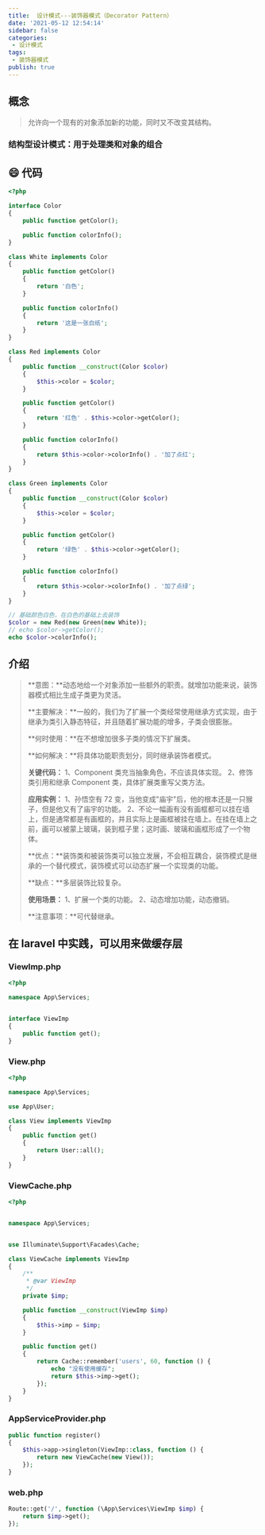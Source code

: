 ```yaml
---
title:  设计模式---装饰器模式（Decorator Pattern）
date: '2021-05-12 12:54:14'
sidebar: false
categories:
 - 设计模式
tags:
 - 装饰器模式
publish: true
---
```


## 概念

> 允许向一个现有的对象添加新的功能，同时又不改变其结构。



### 结构型设计模式：用于处理类和对象的组合



## &#x1f604; 代码

```Php
<?php

interface Color
{
	public function getColor();

	public function colorInfo();
}

class White implements Color
{
	public function getColor()
	{
		return '白色';
	}

	public function colorInfo()
	{
		return '这是一张白纸';
	}
}

class Red implements Color
{
	public function __construct(Color $color)
	{
		$this->color = $color;
	}

	public function getColor()
	{
		return '红色' . $this->color->getColor();		
	}

	public function colorInfo()
	{
		return $this->color->colorInfo() . '加了点红';
	}
}

class Green implements Color
{
	public function __construct(Color $color)
	{
		$this->color = $color;
	}

	public function getColor()
	{
		return '绿色' . $this->color->getColor();		
	}

	public function colorInfo()
	{
		return $this->color->colorInfo() . '加了点绿';
	}
}

// 基础颜色白色，在白色的基础上去装饰
$color = new Red(new Green(new White));
// echo $color->getColor();
echo $color->colorInfo();
```





## 介绍

> **意图：**动态地给一个对象添加一些额外的职责。就增加功能来说，装饰器模式相比生成子类更为灵活。
>
> **主要解决：**一般的，我们为了扩展一个类经常使用继承方式实现，由于继承为类引入静态特征，并且随着扩展功能的增多，子类会很膨胀。
>
> **何时使用：**在不想增加很多子类的情况下扩展类。
>
> **如何解决：**将具体功能职责划分，同时继承装饰者模式。
>
> **关键代码：** 1、Component 类充当抽象角色，不应该具体实现。 2、修饰类引用和继承 Component 类，具体扩展类重写父类方法。
>
> **应用实例：** 1、孙悟空有 72 变，当他变成"庙宇"后，他的根本还是一只猴子，但是他又有了庙宇的功能。 2、不论一幅画有没有画框都可以挂在墙上，但是通常都是有画框的，并且实际上是画框被挂在墙上。在挂在墙上之前，画可以被蒙上玻璃，装到框子里；这时画、玻璃和画框形成了一个物体。
>
> **优点：**装饰类和被装饰类可以独立发展，不会相互耦合，装饰模式是继承的一个替代模式，装饰模式可以动态扩展一个实现类的功能。
>
> **缺点：**多层装饰比较复杂。
>
> **使用场景：** 1、扩展一个类的功能。 2、动态增加功能，动态撤销。
>
> **注意事项：**可代替继承。





## 在 laravel 中实践，可以用来做缓存层

### ViewImp.php

```php
<?php

namespace App\Services;


interface ViewImp
{
    public function get();
}
```

### View.php

```php
<?php

namespace App\Services;

use App\User;

class View implements ViewImp
{
    public function get()
    {
        return User::all();
    }
}
```

### ViewCache.php

```php
<?php


namespace App\Services;


use Illuminate\Support\Facades\Cache;

class ViewCache implements ViewImp
{
    /**
     * @var ViewImp
     */
    private $imp;

    public function __construct(ViewImp $imp)
    {
        $this->imp = $imp;
    }

    public function get()
    {
        return Cache::remember('users', 60, function () {
            echo "没有使用缓存";
            return $this->imp->get();
        });
    }
}
```

### AppServiceProvider.php

```php
public function register()
{
    $this->app->singleton(ViewImp::class, function () {
        return new ViewCache(new View());
    });
}
```

### web.php

```php
Route::get('/', function (\App\Services\ViewImp $imp) {
    return $imp->get();
});
```

